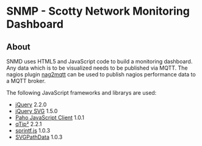 SNMP - Scotty Network Monitoring Dashboard
==========================================

About
-----

SNMD uses HTML5 and JavaScript code to build a monitoring dashboard. Any data
which is to be visualized needs to be published via MQTT. The nagios plugin
[nag2mqtt](liske/nag2mqtt) can be used to publish nagios performance data to
a MQTT broker.

The following JavaScript frameworks and librarys are used:
* [jQuery](https://jquery.com/) 2.2.0
* [jQuery SVG](http://keith-wood.name/svg.html) 1.5.0
* [Paho JavaScript Client](https://www.eclipse.org/paho/clients/js/) 1.0.1
* [qTip²](http://qtip2.com/) 2.2.1
* [sprintf.js](https://github.com/alexei/sprintf.js) 1.0.3
* [SVGPathData](https://github.com/nfroidure/SVGPathData) 1.0.3
